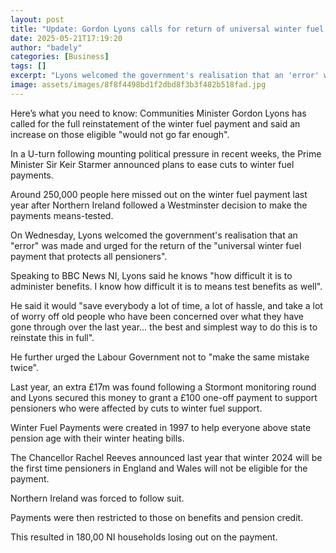 ```yaml
---
layout: post
title: "Update: Gordon Lyons calls for return of universal winter fuel payment"
date: 2025-05-21T17:19:20
author: "badely"
categories: [Business]
tags: []
excerpt: "Lyons welcomed the government's realisation that an 'error' was made."
image: assets/images/8f8f4498bd1f2dbd8f3b3f482b518fad.jpg
---
```


Here’s what you need to know: Communities Minister Gordon Lyons has called for the full reinstatement of the winter fuel payment and said an increase on those eligible "would not go far enough". 

In a U-turn following mounting political pressure in recent weeks, the Prime Minister Sir Keir Starmer announced plans to ease cuts to winter fuel payments.

Around 250,000 people here missed out on the winter fuel payment last year after Northern Ireland followed a Westminster decision to make the payments means-tested. 

On Wednesday, Lyons welcomed the government's realisation that an "error" was made and urged for the return of the "universal winter fuel payment that protects all pensioners". 

Speaking to BBC News NI, Lyons said he knows "how difficult it is to administer benefits. I know how difficult it is to means test benefits as well". 

He said it would "save everybody a lot of time, a lot of hassle, and take a lot of worry off old people who have been concerned over what they have gone through over the last year… the best and simplest way to do this is to reinstate this in full".

He further urged the Labour Government not to "make the same mistake twice". 

Last year, an extra £17m was found following a Stormont monitoring round and Lyons secured this money to grant a £100 one-off payment to support pensioners who were affected by cuts to winter fuel support. 

Winter Fuel Payments were created in 1997 to help everyone above state pension age with their winter heating bills. 

The Chancellor Rachel Reeves announced last year that winter 2024 will be the first time pensioners in England and Wales will not be eligible for the payment. 

Northern Ireland was forced to follow suit. 

Payments were then restricted to those on benefits and pension credit. 

This resulted in 180,00 NI households losing out on the payment. 

